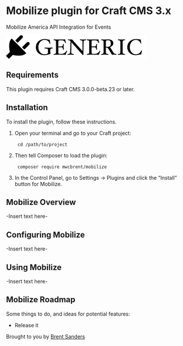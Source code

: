 # Mobilize plugin for Craft CMS 3.x

Mobilize America API Integration for Events

![Screenshot](resources/img/plugin-logo.png)

## Requirements

This plugin requires Craft CMS 3.0.0-beta.23 or later.

## Installation

To install the plugin, follow these instructions.

1. Open your terminal and go to your Craft project:

        cd /path/to/project

2. Then tell Composer to load the plugin:

        composer require mwcbrent/mobilize

3. In the Control Panel, go to Settings → Plugins and click the “Install” button for Mobilize.

## Mobilize Overview

-Insert text here-

## Configuring Mobilize

-Insert text here-

## Using Mobilize

-Insert text here-

## Mobilize Roadmap

Some things to do, and ideas for potential features:

* Release it

Brought to you by [Brent Sanders](http://www.github.com/mwcbrent)
